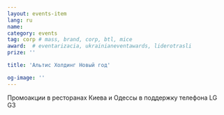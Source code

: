 ```yaml
---
layout: events-item
lang: ru
name: 
category: events
tag: corp # mass, brand, corp, btl, mice
award:  # eventarizacia, ukrainianeventawards, liderotrasli
prize: ''

title: 'Альтис Холдинг Новый год'

og-image: ''
---
```


Промоакции в ресторанах Киева и Одессы в поддержку телефона LG G3

